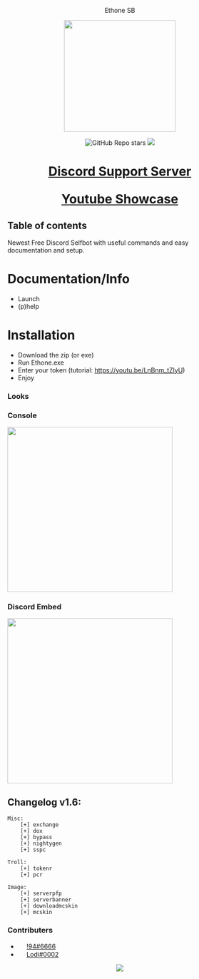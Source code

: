 
 <p align="center">Ethone SB</p>
 <p align="center"><img src="https://media.discordapp.net/attachments/926206753203429468/926957919877079100/eth.png" height=250 width=250/></p> 
 <p align="center"> 
 <a><img alt="GitHub Repo stars" src="https://img.shields.io/github/stars/Ethone-SB?style=for-the-badge"></a> <img src="https://img.shields.io/badge/Made%20with-Python-green?style=for-the-badge"/></a> </p> 
  
 # **<p align="center">[ Discord Support Server ](https://discord.gg/3wmBDUMTJr)</p>**  **<p align="center">[ Youtube Showcase ](https://youtu.be/YLT2FutrbUo)</p>** 
  
 ## Table of contents 
 Newest Free Discord Selfbot with useful commands and easy documentation and setup. 
  
 # Documentation/Info 
  
 - Launch 
 - (p)help 
  
 # Installation 
  
 - Download the zip (or exe) 
 - Run Ethone.exe 
 - Enter your token (tutorial: https://youtu.be/LnBnm_tZlyU) 
 - Enjoy 
  
  
 ### Looks 
 ### Console 
  
 <img src="https://media.discordapp.net/attachments/926206753203429468/927932749841596416/unknown.png" width="370px"> 
    
 ### Discord Embed 
  
 <img src="https://cdn.discordapp.com/attachments/926206753203429468/926995386017669150/unknown.png" width="370px"> 
 
 
 ## Changelog v1.6:
 ```
 Misc: 
     [+] exchange 
     [+] dox 
     [+] bypass 
     [+] nightygen 
     [+] sspc 
      
 Troll: 
     [+] tokenr 
     [+] pcr 

 Image: 
     [+] serverpfp 
     [+] serverbanner 
     [+] downloadmcskin 
     [+] mcskin 
 ```
 
  
 ### Contributers 
  
 - <img src="https://avatars.githubusercontent.com/u/68169550?v=4" width="15px"> [ !94#6666 ](https://github.com/Najuky94) 
 - <img src="https://avatars.githubusercontent.com/u/92057383?v=4" width="15px"> [ Lodi#0002 ](https://github.com/Lodisus) 

  
<p align="center"><a href="http://www.apache.org/licenses/LICENSE-2.0"><img src="https://img.shields.io/badge/License-Apache_2.0-5E81AC.svg?style=flat-square"/></a></p>

